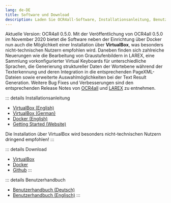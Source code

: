 ```yaml
---
lang: de-DE
title: Software und Download
description: Laden Sie OCR4all-Software, Installationsanleitung, Benutzerhandbuch herunter
---
```

Aktuelle Version: OCR4all 0.5.0. Mit der Veröffentlichung von OCR4all
	0.5.0 im November 2020 bietet die Software neben der Einrichtung über
	Docker nun auch die Möglichkeit einer Installation über **VirtualBox**, was besonders nicht-technischen
	Nutzern empfohlen wird. Daneben finden sich zahlreiche Neuerungen wie
	die Bearbeitung von Graustufenbildern in LAREX, eine Sammlung
	vorkonfigurierter Virtual Keyboards für unterschiedliche Sprachen, die
	Generierung struktureller Daten der Wortebene während der Texterkennung
	und deren Integration in die entsprechenden PageXML-Dateien sowie
	erweiterte Auswahlmöglichkeiten bei der Text Result Generation. Weitere
	Bug Fixes und Verbesserungen sind den entsprechenden Release Notes von
    [OCR4all](https://github.com/OCR4all/OCR4all/releases) und 
    [LAREX](https://github.com/OCR4all/LAREX/releases) zu entnehmen.

::: details Installationsanleitung
- [VirtualBox (English)](../lib/download.php?file=ocr4all-setup_guide_virtualbox_eng.pdf)
- [VirtualBox (German)](../lib/download.php?file=ocr4all-setup_guide_virtualbox_ger.pdf)
- [Docker (English)]()
- [Getting Started (Website)]()

Die Installation über VirtualBox wird besonders nicht-technischen Nutzern dringend empfohlen!
:::

::: details Download
- [VirtualBox]()
- [Docker](https://hub.docker.com/r/ls6uniwue/ocr4all)
- [Github](https://github.com/OCR4all/OCR4all#ocr4all)
:::
  
::: details Benutzerhandbuch
- [Benutzerhandbuch (Deutsch)]()
- [Benutzerhandbuch (Englisch)]()
:::
